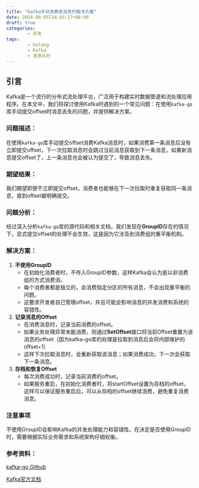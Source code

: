 ```yaml
---
title: "kafka手动消费丢消息的解决方案"
date: 2024-08-05T14:03:17+08:00
draft: true
categories: 
        - 开发
tags: 
        - Golang
        - Kafka
        - 消息队列
---
```


## 引言
Kafka是一个流行的分布式流处理平台，广泛用于构建实时数据管道和流处理应用程序。在本文中，我们将探讨使用Kafka时遇到的一个常见问题：在使用`kafka-go`库手动提交offset时消息丢失的问题，并提供解决方案。

### 问题描述：
在使用`kafka-go`库手动提交offset消费Kafka消息时，如果消费第一条消息后没有立即提交offset，下一次拉取消息时会跳过当前消息获取到下一条消息，如果新消息提交offset了，上一条消息也会被认为提交了，导致消息丢失。

### 期望结果：
我们期望即使不立即提交offset，消费者也能够在下一次拉取时重复获取同一条消息，直到offset被明确提交。

### 问题分析：
经过深入分析`kafka-go`库的源代码和相关文档，我们发现在**GroupID**存在的情况下，显式提交offset的处理不会生效，这是因为它涉及到消费组的重平衡机制。

### 解决方案：
1. **不使用GroupID**
   * 在初始化消费者时，不传入GroupID参数，这样Kafka会认为是以非消费组的方式消费消。
   * 每个消费者都是独立的，会消费指定分区的所有消息，不会出现重平衡的问题。
   * 这要求开发者自己管理offset，并且可能会影响消息的并发消费和系统的容错性。
2. **记录消息的Offset**
   * 在消费消息时，记录当前消费的offset。
   * 如果业务处理异常未能消费，则通过**SetOffset**接口将当前Offset重置为该消息的offset（因为kafka-go库的处理是拉取到消息后会将内部维护的offset+1）
   * 这样下次拉取消息时，会重新获取该消息；如果消费成功，下一次会获取下一条消息。
3. **存档和恢复Offset**
   * 每次消费成功时，记录当前消费的offset。
   * 如果服务重启，在初始化消费者时，将startOffset设置为存档的offset，这样可以保证服务重启后，可以从存档的offset继续消费，避免重复消费消息。

### 注意事项
不使用GroupID会影响Kafka的并发处理能力和容错性。在决定是否使用GroupID时，需要根据实际业务需求和系统架构仔细权衡。

### 参考资料：
[kafka-go Github](https://github.com/segmentio/kafka-go)

[Kafka官方文档](https://kafka.apache.org/documentation/)